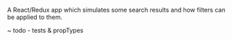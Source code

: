 A React/Redux app which simulates some search results and how filters can be applied to them.

~ todo - tests & propTypes